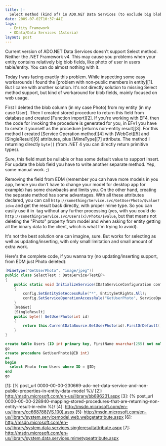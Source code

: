 ```yaml
---
title: |-
  Select method (kind of) in ADO.NET Data Services (to exclude big blob fields)
date: 2009-07-02T10:37:44Z
tags:
  - Entity Framework
  - OData/Data Services (Astoria)
layout: post
---
```

Current version of ADO.NET Data Services doesn't support Select method. Neither the .NET Framework v4. This may cause you problems when your entity contains relatively big blob fields, like photo of user in users table/entity. You can do almost nothing with it.

Today I was facing exactly this problem. While inspecting some easy workarounds I found the [problem with non-public members in entity][1]. But I came with another solution. It's not directly solution to missing Select method support, but kind of workaround for blob fields, mainly focused on web usage.

First I deleted the blob column (in my case Photo) from my entity (in my case User). Then I created stored procedure to return this field from database and created [Function import][2]. If you're working with EF4, then the code for invoking the procedure is generated for you, in EFv1 you have to create it yourself as the procedure [returns non-entity result][3]. For this method I created [Service Operation method][4] with [WebGet][5] and [SingleResult][6] attributes, plus [MimeType][7] attribute. The method I returning directly `byte[]` (from .NET 4 you can directly return primitive types).

Sure, this field must be nullable or has some default value to support insert. For update the blob field you have to write another separate method. Yep, some manual work. ;)

Removing the field from EDM (remember you can have more models in you app, hence you don't have to change your model for desktop app for example) has some drawbacks and limits you. On the other hand, creating the separate method has some advantages. With all these attributes declared, you can call `http://something/Service.svc/GetUserPhoto/$value?id=x` and get the result back directly, with proper mime type. So you can easily use it in <img /> tag without any further processing (yes, with you could do `http://something/Service.svc/Users(x)/Photo/$value`, but that means not deleting the "Photo" property from model and when asking for entity getting all the binary data to the client, which is what I'm trying to avoid).

It's not the best solution one can imagine, sure. But works for selecting as well as updating/inserting, with only small limitation and small amount of extra work.

Here's the complete code, if you wanna try (no updating/inserting support, from EDM just Photo deleted):

```csharp
[MimeType("GetUserPhoto", "image/jpeg")]
public class SelectTest : DataService<TestEF>
{
	public static void InitializeService(IDataServiceConfiguration config)
	{
		config.SetEntitySetAccessRule("*", EntitySetRights.All);
		config.SetServiceOperationAccessRule("GetUserPhoto", ServiceOperationRights.All);
	}
	[WebGet]
	[SingleResult]
	public byte[] GetUserPhoto(int id)
	{
		return this.CurrentDataSource.GetUserPhoto(id).FirstOrDefault();
	}
}
```

```sql
create table Users (ID int primary key, FirstName nvarchar(255) not null, LastName nvarchar(255) not null, Photo varbinary(max));
go
create procedure GetUserPhoto(@ID int)
as
begin
  select Photo from Users where ID = @ID;
end
go
```

[1]: {% post_url 0000-00-00-230669-ado-net-data-service-and-non-public-properties-in-entity-data-model %}/
[2]: http://msdn.microsoft.com/en-us/library/bb896231.aspx
[3]: {% post_url 0000-00-00-228940-mapping-stored-procedures-that-are-returning-non-entity-result-in-edm %}/
[4]: http://msdn.microsoft.com/en-us/library/cc668788(VS.100).aspx
[5]: http://msdn.microsoft.com/en-us/library/system.servicemodel.web.webgetattribute.aspx
[6]: http://msdn.microsoft.com/en-us/library/system.data.services.singleresultattribute.aspx
[7]: http://msdn.microsoft.com/en-us/library/system.data.services.mimetypeattribute.aspx